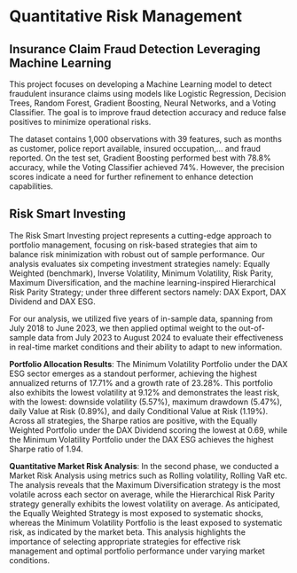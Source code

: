 # Quantitative Risk Management 
## Insurance Claim Fraud Detection Leveraging Machine Learning

This project focuses on developing a Machine Learning model to detect fraudulent insurance claims using models like Logistic Regression, Decision Trees, Random Forest, Gradient Boosting, Neural Networks, and a Voting Classifier. The goal is to improve fraud detection accuracy and reduce false positives to minimize operational risks.

The dataset contains 1,000 observations with 39 features, such as months as customer, police report available, insured occupation,... and fraud reported. On the test set, Gradient Boosting performed best with 78.8% accuracy, while the Voting Classifier achieved 74%. However, the precision scores indicate a need for further refinement to enhance detection capabilities.

## Risk Smart Investing

The Risk Smart Investing project represents a cutting-edge approach to portfolio management, focusing on risk-based strategies that aim to balance risk minimization with robust out of sample performance. Our analysis evaluates six competing investment strategies namely: Equally Weighted (benchmark), Inverse Volatility, Minimum Volatility, Risk Parity, Maximum Diversification, and the machine learning-inspired Hierarchical Risk Parity Strategy; under three different sectors namely: DAX Export, DAX Dividend and DAX ESG.  

For our analysis, we utilized five years of in-sample data, spanning from July 2018 to June 2023, we then applied optimal weight to the out-of-sample data from July 2023 to August 2024 to evaluate their effectiveness in real-time market conditions and their ability to adapt to new information.

**Portfolio Allocation Results**: The Minimum Volatility Portfolio under the DAX ESG sector emerges as a standout performer, achieving the highest annualized returns of 17.71% and a growth rate of 23.28%. This portfolio also exhibits the lowest volatility at 9.12% and demonstrates the least risk, with the lowest: downside volatility (5.57%), maximum drawdown (5.47%), daily Value at Risk (0.89%), and daily Conditional Value at Risk (1.19%). Across all strategies, the Sharpe ratios are positive, with the Equally Weighted Portfolio under the DAX Dividend scoring the lowest at 0.69, while the Minimum Volatility Portfolio under the DAX ESG achieves the highest Sharpe ratio of 1.94.

**Quantitative Market Risk Analysis**: In the second phase, we conducted a Market Risk Analysis using metrics such as  Rolling volatility, Rolling VaR etc. The analysis reveals that the Maximum Diversification strategy is the most volatile across each sector on average, while the Hierarchical Risk Parity strategy generally exhibits the lowest  volatility on average. As anticipated, the Equally Weighted Strategy is most exposed to systematic shocks, whereas the Minimum Volatility Portfolio is the least exposed to systematic risk, as indicated by the market beta. This analysis highlights the importance of selecting appropriate strategies for effective risk management and optimal portfolio performance under varying market conditions.

